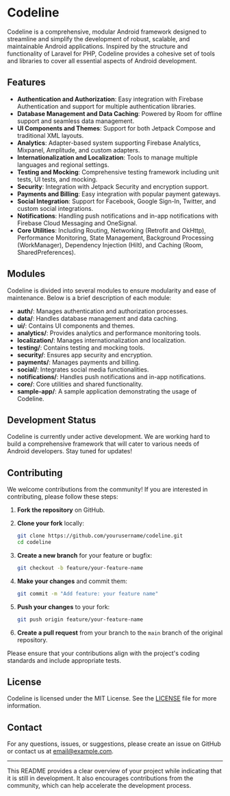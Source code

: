 # Codeline

Codeline is a comprehensive, modular Android framework designed to streamline and simplify the development of robust, scalable, and maintainable Android applications. Inspired by the structure and functionality of Laravel for PHP, Codeline provides a cohesive set of tools and libraries to cover all essential aspects of Android development.

## Features

- **Authentication and Authorization**: Easy integration with Firebase Authentication and support for multiple authentication libraries.
- **Database Management and Data Caching**: Powered by Room for offline support and seamless data management.
- **UI Components and Themes**: Support for both Jetpack Compose and traditional XML layouts.
- **Analytics**: Adapter-based system supporting Firebase Analytics, Mixpanel, Amplitude, and custom adapters.
- **Internationalization and Localization**: Tools to manage multiple languages and regional settings.
- **Testing and Mocking**: Comprehensive testing framework including unit tests, UI tests, and mocking.
- **Security**: Integration with Jetpack Security and encryption support.
- **Payments and Billing**: Easy integration with popular payment gateways.
- **Social Integration**: Support for Facebook, Google Sign-In, Twitter, and custom social integrations.
- **Notifications**: Handling push notifications and in-app notifications with Firebase Cloud Messaging and OneSignal.
- **Core Utilities**: Including Routing, Networking (Retrofit and OkHttp), Performance Monitoring, State Management, Background Processing (WorkManager), Dependency Injection (Hilt), and Caching (Room, SharedPreferences).

## Modules

Codeline is divided into several modules to ensure modularity and ease of maintenance. Below is a brief description of each module:

- **auth/**: Manages authentication and authorization processes.
- **data/**: Handles database management and data caching.
- **ui/**: Contains UI components and themes.
- **analytics/**: Provides analytics and performance monitoring tools.
- **localization/**: Manages internationalization and localization.
- **testing/**: Contains testing and mocking tools.
- **security/**: Ensures app security and encryption.
- **payments/**: Manages payments and billing.
- **social/**: Integrates social media functionalities.
- **notifications/**: Handles push notifications and in-app notifications.
- **core/**: Core utilities and shared functionality.
- **sample-app/**: A sample application demonstrating the usage of Codeline.

## Development Status

Codeline is currently under active development. We are working hard to build a comprehensive framework that will cater to various needs of Android developers. Stay tuned for updates!

## Contributing

We welcome contributions from the community! If you are interested in contributing, please follow these steps:

1. **Fork the repository** on GitHub.
2. **Clone your fork** locally:

    ```bash
    git clone https://github.com/yourusername/codeline.git
    cd codeline
    ```

3. **Create a new branch** for your feature or bugfix:

    ```bash
    git checkout -b feature/your-feature-name
    ```

4. **Make your changes** and commit them:

    ```bash
    git commit -m "Add feature: your feature name"
    ```

5. **Push your changes** to your fork:

    ```bash
    git push origin feature/your-feature-name
    ```

6. **Create a pull request** from your branch to the `main` branch of the original repository.

Please ensure that your contributions align with the project's coding standards and include appropriate tests.

## License

Codeline is licensed under the MIT License. See the [LICENSE](LICENSE) file for more information.

## Contact

For any questions, issues, or suggestions, please create an issue on GitHub or contact us at [email@example.com](mailto:email@example.com).

---

This README provides a clear overview of your project while indicating that it is still in development. It also encourages contributions from the community, which can help accelerate the development process.
